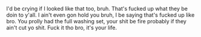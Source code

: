I'd be crying if I looked like that too, bruh. That's fucked up what they be doin to y'all. I ain't even gon hold you bruh, I be saying that's fucked up like bro. You prolly had the full washing set, your shit be fire probably if they ain't cut yo shit. Fuck it tho bro, it's your life.

